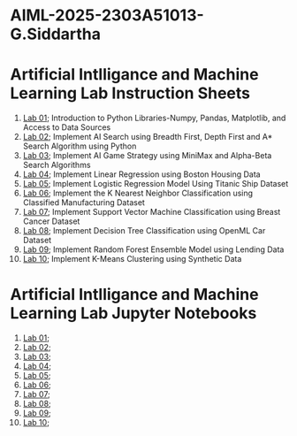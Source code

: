 # AIML-2025-2303A51013-G.Siddartha
# Artificial Intlligance and Machine Learning Lab Instruction Sheets
1. [Lab 01](https://github.com/2303A51013/AIML-2025/blob/main/AIML_A1.pdf); Introduction to Python Libraries-Numpy, Pandas, Matplotlib, and Access to Data Sources
2. [Lab 02](https://github.com/2303A51013/AIML-2025/blob/main/AIML_A2.pdf); Implement AI Search using Breadth First, Depth First and A* Search Algorithm using Python
3. [Lab 03](https://github.com/2303A51013/AIML-2025/blob/main/AIML_A3.pdf); Implement AI Game Strategy using MiniMax and Alpha-Beta Search Algorithms
4. [Lab 04](https://github.com/2303A51013/AIML-2025/blob/main/AIML_A4.pdf); Implement Linear Regression using Boston Housing Data
5. [Lab 05](https://github.com/2303A51013/AIML-2025/blob/main/AIML_A5.pdf); Implement Logistic Regression Model Using Titanic Ship Dataset
6. [Lab 06](https://github.com/2303A51013/AIML-2025/blob/main/AIML_A6.pdf); Implement the K Nearest Neighbor Classification using Classified Manufacturing Dataset
7. [Lab 07](https://github.com/2303A51013/AIML-2025/blob/main/AIML_A7.pdf); Implement Support Vector Machine Classification using Breast Cancer Dataset
8. [Lab 08](https://github.com/2303A51013/AIML-2025/blob/main/AIML_A8.pdf); Implement Decision Tree Classification using OpenML Car Dataset
9. [Lab 09](https://github.com/2303A51013/AIML-2025/blob/main/AIML_A9.pdf); Implement Random Forest Ensemble Model using Lending Data
10. [Lab 10](https://github.com/2303A51013/AIML-2025/blob/main/AIML_A10.pdf);  Implement K-Means Clustering using Synthetic Data

# Artificial Intlligance and Machine Learning Lab Jupyter Notebooks
1. [Lab 01](https://github.com/2303A51013/AIML-2025/blob/main/AIML_LAB01.ipynb);
2. [Lab 02](https://github.com/2303A51013/AIML-2025/blob/main/AIML_LAB02.ipynb);
3. [Lab 03](https://github.com/2303A51013/AIML-2025/blob/main/AIML_LAB03.ipynb);
4. [Lab 04](https://github.com/2303A51013/AIML-2025/blob/main/AIML_LAB04.ipynb);
5. [Lab 05](https://github.com/2303A51013/AIML-2025/blob/main/AIML_LAB05.ipynb);
6. [Lab 06](https://github.com/2303A51013/AIML-2025/blob/main/AIML_LAB06.ipynb);
7. [Lab 07](https://github.com/2303A51013/AIML-2025/blob/main/AIML_LAB07.ipynb);
8. [Lab 08](https://github.com/2303A51013/AIML-2025/blob/main/AIML_LAB08.ipynb);
9. [Lab 09](https://github.com/2303A51013/AIML-2025/blob/main/AIML_LAB09.ipynb);
10. [Lab 10](https://github.com/2303A51013/AIML-2025/blob/main/AIML_LAB10.ipynb);
